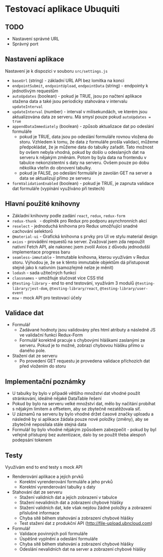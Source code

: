 # Testovací aplikace Ubuquiti

## TODO
- Nastavení správné URL
- Správný port

## Nastavení aplikace
Nastavení je k dispozici v souboru `src/settings.js`
* `baseUrl` (string) - základní URL API bez lomítka na konci
* `endpointSubmit`, `endpointUpload`, `endpointData` (string) - endpointy k jednotlivým requestům
* `autoUpdates` (boolean) - pokud je TRUE, jsou po načtení aplikace stažena data a také jsou periodicky stahována v intervalu `updateInterval`
* `updateInterval` (number) - interval v milisekundách, ve kterém jsou aktualizována data ze serveru. Má smysl pouze pokud `autoUpdates = true`
* `appendDataImmediately` (boolean) - způsob aktualizace dat po odeslání formuláře
    * pokud je TRUE, data jsou po odeslání formuláře rovnou vložena do storu. Vzhledem k tomu, že data z formuláře prošla validací, můžeme předpokládat, že je můžeme data do tabulky zařadit. Tato možnost by ovšem nebyla vhodná, pokud by došlo u odeslaných dat na serveru k nějakým změnám. Potom by byla data na frontendu v tabulce nekonzistentní s daty na serveru. Ovšem pouze po dobu několika vteřin do obnovení tabulky.
    * pokud je FALSE, po odeslání formuláře je zavolán GET na server a data se aktualizují přímo ze serveru
* `formValidationEnabled` (boolean) - pokud je TRUE, je zapnuta validace dat formuláře (vypínání využíváno při testech)

## Hlavní použité knihovny
* Základní knihovny podle zadání `react`, `redux`, `redux-form`
* `redux-thunk ` - doplněk pro Redux pro podporu asynchronních akcí
* `reselect` - jednoduchá knihovna pro Redux umožňující snadné cachování selektorů
* `@material-ui` - Grafická knihovna s prvky pro UI ve stylu material design
* `axios` - provádění requestů na server. Zvažoval jsem zda nepoužít nativní Fetch API, ale nakonec jsem zvolil Axios z důvodu jednodušší implementace progress baru
* `seamless-immutable` - Immutable knihovna, kterou využívám v Redux storu. Výhodou je, že se k těmto immutable objektům dá přistupovat stejně jako k nativním (samozřejmě nelze je měnit)
* `lodash` - sada užitečných funkcí
* `classnames` - umožňuje slučovat více CSS tříd
* `@testing-library` - end to end testování, využívám 3 modulů `@testing-library/jest-dom`, `@testing-library/react`, `@testing-library/user-event`
* `msw` - mock API pro testovací účely

## Validace dat
* Formulář
    * Zadávané hodnoty jsou validovány přes html atributy a následně JS ve validační funkci Redux-Form
    * Formulář korektně pracuje s chybovými hláškami zaslanými ze serveru. Pokud je to možné, zobrazí chybovou hlášku přímo u daného pole.
* Stažení dat ze serveru
    * Po provedení GET requestu je provedena validace příchozích dat před vložením do storu

## Implementační poznámky
* U tabulky by bylo v případě většího množství dat vhodné použít stránkování, ideálně nějaké DataTable řešení
* Pokud by bylo na serveru velké množství dat, mělo by načítání probíhat s nějakým limitem a offsetem, aby se zbytečně nezatěžovala síť.
* U záznamů na serveru by bylo vhodné držet časové značky uploadu a následně by si aplikace žádala pouze nové položky (změny), aby se zbytečně neposílala stále stejná data
* Formulář by bylo vhodné nějakým způsobem zabezpečit - pokud by byl veřejně přístupný bez autentizace, dalo by se použít třeba alespoň podepsání tokenem

## Testy
Využívám end to end testy s mock API
* Renderování aplikace a jejích prvků
    * Korektní vyrenderování formuláře a jeho prvků
    * Korektní vyrenderování tabulky s daty
* Stahování dat ze serveru
    * Stažení validních dat a jejich zobrazení v tabulce
    * Stažení nevalidních dat a zobrazení chybové hlášky
    * Stažení validních dat, kde však nejdou žádné položky a zobrazení příslušné informace
    * Chyba sítě během stahování a zobrazení chybové hlášky
    * Test stažení dat z produkční API (http://file-upload.ubncloud.com)
* Formulář
    * Validace povinných polí formuláře
    * Úspěšné vyplnění a odeslání formuláře
    * Chyba sítě během stahování a zobrazení chybové hlášky
    * Odeslání nevalidních dat na server a zobrazení chybové hlášky